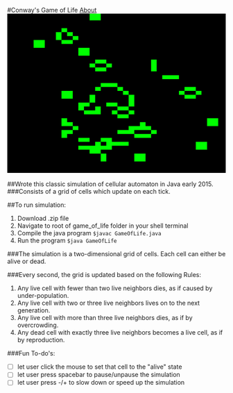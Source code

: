 #Conway's Game of Life [About]("https://en.wikipedia.org/wiki/Conway%27s_Game_of_Life")
![Game Image](gameoflife.png)

##Wrote this classic simulation of cellular automaton in Java early 2015.
###Consists of a grid of cells which update on each tick.

##To run simulation:
1. Download .zip file
2. Navigate to root of game_of_life folder in your shell terminal
3. Compile the java program `$javac GameOfLife.java`
4. Run the program `$java GameOfLife`

###The simulation is a two-dimensional grid of cells. Each cell can either be alive or dead.

###Every second, the grid is updated based on the following Rules:
1. Any live cell with fewer than two live neighbors dies, as if caused by under-population.
2. Any live cell with two or three live neighbors lives on to the next generation.
3. Any live cell with more than three live neighbors dies, as if by overcrowding.
4. Any dead cell with exactly three live neighbors becomes a live cell, as if by reproduction.


###Fun To-do's:
- [ ] let user click the mouse to set that cell to the "alive" state
- [ ] let user press spacebar to pause/unpause the simulation
- [ ] let user press -/+ to slow down or speed up the simulation
